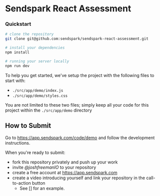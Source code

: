 # Sendspark React Assessment

### Quickstart

```bash
# clone the repository
git clone git@github.com:sendspark/sendspark-react-assessment.git
```

```bash
# install your dependencies
npm install
```

```bash
# running your server locally
npm run dev
```

To help you get started, we've setup the project with the following files to start with:
  - `./src/app/demo/index.js`
  - `./src/app/demo/styles.css`

You are not limited to these two files; simply keep all your code for this project within the `./src/app/demo` directory

## How to Submit

Go to https://app.sendspark.com/code/demo and follow the development instructions.

When you're ready to submit:
  - fork this repository privately and push up your work
  - invite *@joshfreemanIO* to your repository
  - create a free account at https://app.sendspark.com
  - create a video introducing yourself and link your repository in the call-to-action button
    - See [] for an example.
